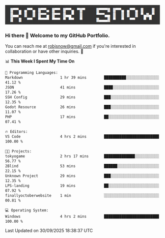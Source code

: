 <img alt="myname" src="assets/name.png" />

### Hi there 👋 Welcome to my GitHub Portfolio.
You can reach me at robjsnow@gmail.com if you're interested in collaboration or have other inquiries.  :briefcase:



<!--START_SECTION:waka-->
📊 **This Week I Spent My Time On** 

```text
💬 Programming Languages: 
Markdown                 1 hr 39 mins        ██████████░░░░░░░░░░░░░░░   41.12 % 
JSON                     41 mins             ████░░░░░░░░░░░░░░░░░░░░░   17.26 % 
SSH Config               29 mins             ███░░░░░░░░░░░░░░░░░░░░░░   12.35 % 
Godot Resource           26 mins             ███░░░░░░░░░░░░░░░░░░░░░░   11.07 % 
PHP                      17 mins             ██░░░░░░░░░░░░░░░░░░░░░░░   07.41 % 

🔥 Editors: 
VS Code                  4 hrs 2 mins        █████████████████████████   100.00 % 

🐱‍💻 Projects: 
tokyogame                2 hrs 17 mins       ██████████████░░░░░░░░░░░   56.77 % 
2Blind                   53 mins             ██████░░░░░░░░░░░░░░░░░░░   22.15 % 
Unknown Project          29 mins             ███░░░░░░░░░░░░░░░░░░░░░░   12.35 % 
LPS-landing              19 mins             ██░░░░░░░░░░░░░░░░░░░░░░░   07.92 % 
finallyoctoberwebsite    1 min               ░░░░░░░░░░░░░░░░░░░░░░░░░   00.81 % 

💻 Operating System: 
Windows                  4 hrs 2 mins        █████████████████████████   100.00 % 
```


 Last Updated on 30/09/2025 18:38:37 UTC
<!--END_SECTION:waka-->

<!--
**robjsnow/robjsnow** is a ✨ _special_ ✨ repository because its `README.md` (this file) appears on your GitHub profile.

Here are some ideas to get you started:

- 🔭 I’m currently working on ...
- 🌱 I’m currently learning ...
- 👯 I’m looking to collaborate on ...
- 🤔 I’m looking for help with ...
- 💬 Ask me about ...
- 📫 How to reach me: ...
- 😄 Pronouns: ...
- ⚡ Fun fact: ...
-->

